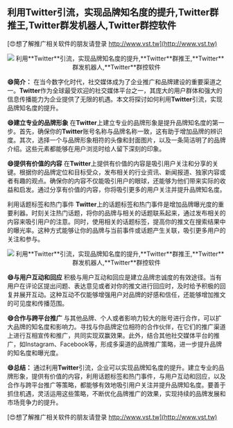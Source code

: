 ## **利用**Twitter**引流，实现品牌知名度的提升,**Twitter**群推王,**Twitter**群发机器人,**Twitter**群控软件**

[😍想了解推广相关软件的朋友请登录 http://www.vst.tw](http://www.vst.tw)

 <center><img src="https://vst.tw/MP4/tuiguang/png/5.png" alt="利用**Twitter**引流，实现品牌知名度的提升,**Twitter**群推王,**Twitter**群发机器人,**Twitter**群控软件"></center>

**😄简介：**
在当今数字化时代，社交媒体成为了企业推广和品牌建设的重要渠道之一。**Twitter**作为全球最受欢迎的社交媒体平台之一，其庞大的用户群体和强大的信息传播能力为企业提供了无限的机遇。本文将探讨如何利用**Twitter**引流，实现品牌知名度的提升。

**😄建立专业的品牌形象**
在**Twitter**上建立专业的品牌形象是提升品牌知名度的第一步。首先，确保你的**Twitter**账号名称与品牌名称一致，这有助于增加品牌的辨识度。其次，选择一个与品牌形象相符的头像和封面图片，以及一条简洁明了的品牌介绍。这些元素都能够在用户浏览时给人留下深刻的印象。

**😄提供有价值的内容**
在**Twitter**上提供有价值的内容是吸引用户关注和分享的关键。根据你的品牌定位和目标受众，发布相关的行业资讯、新闻报道、独家内容或者有趣的观点。确保你的内容不仅能吸引用户的眼球，还能够为他们带来实际的收益和启发。通过分享有价值的内容，你将吸引更多的用户关注并提升品牌知名度。

利用话题标签和热门事件
**Twitter**上的话题标签和热门事件是增加品牌曝光度的重要利器。时刻关注热门话题，将你的品牌与相关的话题联系起来，通过发布相关的内容来吸引用户的注意。同时，使用相关的话题标签，提高你的推文在搜索结果中的曝光率。这种方式能够让你的品牌与当前事件或话题产生关联，吸引更多用户的关注和参与。

 <center><img src="https://vst.tw/MP4/tuiguang/png/1.png" alt="利用**Twitter**引流，实现品牌知名度的提升,**Twitter**群推王,**Twitter**群发机器人,**Twitter**群控软件"></center>

**😄与用户互动和回应**
积极与用户互动和回应是建立品牌忠诚度的有效途径。当有用户在评论区提出问题、表达意见或者对你的推文进行回应时，及时给予积极的回复并展开互动。这种互动不仅能够增强用户对品牌的好感和信任，还能够增加推文的可见度和传播范围。

**😄合作与跨平台推广**
与其他品牌、个人或者影响力较大的账号进行合作，可以扩大品牌的知名度和影响力。寻找与你品牌定位相符的合作伙伴，在它们的推广渠道上进行互相宣传和推广，共同实现双赢效果。此外，结合其他社交媒体平台的推广，如Instagram、Facebook等，形成多渠道的品牌推广策略，进一步提升品牌的知名度和曝光度。

**😄总结：**
通过利用**Twitter**引流，企业可以实现品牌知名度的提升。建立专业的品牌形象，提供有价值的内容，利用话题标签和热门事件，与用户互动和回应，以及合作与跨平台推广等策略，都能够有效地吸引用户关注并提升品牌知名度。要善于抓住机遇，灵活运用这些策略，不断优化品牌推广的效果，实现持续的品牌发展和市场竞争力的提升。

[😍想了解推广相关软件的朋友请登录 http://www.vst.tw](http://www.vst.tw)



